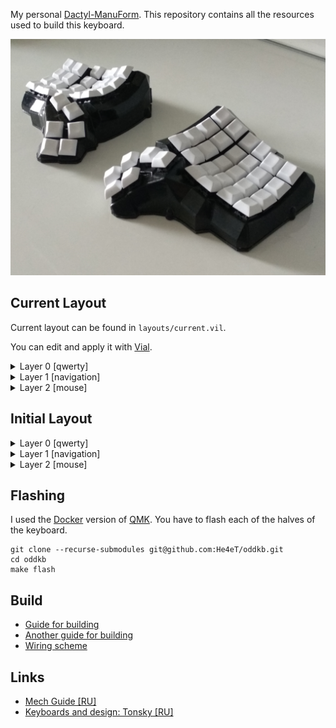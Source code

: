 My personal [Dactyl-ManuForm](https://github.com/abstracthat/dactyl-manuform). This repository contains all the resources used to build this keyboard.


![overview](/images/photos/overview.jpg?raw=true)

## Current Layout

Current layout can be found in `layouts/current.vil`.

You can edit and apply it with [Vial](https://get.vial.today/).

<details>
  <summary>Layer 0 [qwerty]</summary>

  ![qwerty layer](/images/layers/current/layer-0-qwerty.png?raw=true)

</details>

<details>
  <summary>Layer 1 [navigation]</summary>

  ![navigation layer](/images/layers/current/layer-1-nav.png?raw=true)

</details>

<details>
  <summary>Layer 2 [mouse]</summary>

  ![mouse layer](/images/layers/current/layer-2-mouse.png?raw=true)

</details>

## Initial Layout

<details>
  <summary>Layer 0 [qwerty]</summary>

  ![qwerty layer](/images/layers/initial/layer-0-qwerty.png?raw=true)

</details>

<details>
  <summary>Layer 1 [navigation]</summary>

  ![navigation layer](/images/layers/initial/layer-1-nav.png?raw=true)

</details>

<details>
  <summary>Layer 2 [mouse]</summary>

  ![mouse layer](/images/layers/initial/layer-2-mouse.png?raw=true)

</details>

## Flashing

I used the [Docker](https://docs.qmk.fm/#/getting_started_docker) version of [QMK](https://github.com/qmk/qmk_firmware).
You have to flash each of the halves of the keyboard.

```
git clone --recurse-submodules git@github.com:He4eT/oddkb.git
cd oddkb
make flash
```

## Build
- [Guide for building](https://medium.com/swlh/complete-idiot-guide-for-building-a-dactyl-manuform-keyboard-53454845b065)
- [Another guide for building](https://nickgreen.info/dactyl-manuform-build-log/)
- [Wiring scheme](https://github.com/abstracthat/dactyl-manuform#alternative-row-driven-wiring-diagram-for-promicro)

## Links
- [Mech Guide [RU]](https://docs.killswit.ch/)
- [Keyboards and design: Tonsky [RU]](https://tonsky.livejournal.com/321097.html)
